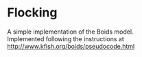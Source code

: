 # Flocking
A simple implementation of the Boids model.  
Implemented following the instructions at http://www.kfish.org/boids/pseudocode.html
